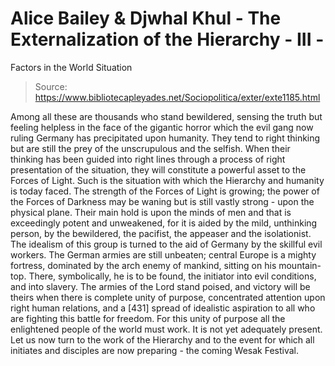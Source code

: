 # Alice Bailey & Djwhal Khul - The Externalization of the Hierarchy - III -
Factors in the World Situation

> Source: https://www.bibliotecapleyades.net/Sociopolitica/exter/exte1185.html

Among all these are thousands who stand bewildered, sensing the truth but feeling helpless in the face of the gigantic horror which the evil gang now ruling Germany has precipitated upon humanity. They tend to right thinking but are still the prey of the unscrupulous and the selfish. When their thinking has been guided into right lines through a process of right presentation of the situation, they will constitute a powerful asset to the Forces of Light.
Such is the situation with which the Hierarchy and humanity is today faced. The strength of the Forces of Light is growing; the power of the Forces of Darkness may be waning but is still vastly strong - upon the physical plane. Their main hold is upon the minds of men and that is exceedingly potent and unweakened, for it is aided by the mild, unthinking person, by the bewildered, the pacifist, the appeaser and the isolationist. The idealism of this group is turned to the aid of Germany by the skillful evil workers. The German armies are still unbeaten; central Europe is a mighty fortress, dominated by the arch enemy of mankind, sitting on his mountain-top. There, symbolically, he is to be found, the initiator into evil conditions, and into slavery. The armies of the Lord stand poised, and victory will be theirs when there is complete unity of purpose, concentrated attention upon right human relations, and a [431] spread of idealistic aspiration to all who are fighting this battle for freedom. For this unity of purpose all the enlightened people of the world must work. It is not yet adequately present.
Let us now turn to the work of the Hierarchy and to the event for which all initiates and disciples are now preparing - the coming Wesak Festival.
